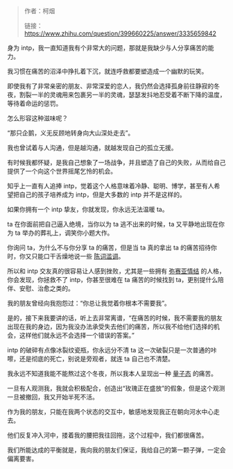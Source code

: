 > 作者：柯烟
>
> 链接： https://www.zhihu.com/question/399660225/answer/3335659842

身为 intp，我一直知道我有个非常大的问题，那就是我缺少与人分享痛苦的能力。

我习惯在痛苦的沼泽中挣扎着下沉，就连呼救都要塑造成一个幽默的玩笑。

即使我有了非常亲密的朋友、非常深爱的恋人，我仍然会选择孤身前往静寂的冬夜，割裂一半的灵魂用来包裹另一半的灵魂，瑟瑟发抖地忍受着不断下降的温度，等待着命运的惩罚。

怎么形容这种滋味呢？

“那只企鹅，义无反顾地转身向大山深处走去”。

我也曾试着与人沟通，但是越沟通，就越发现自己的孤立无援。

有时候我都怀疑，是我自己想象了一场战争，并且塑造了自己的失败，从而给自己提供了一个向这个世界摇尾乞怜的机会。

知乎上一直有人追捧 intp，觉着这个人格意味着冷静、聪明、博学，甚至有人希望把自己的孩子培养成为 intp，但是大多数的 intp 并不是这样的。

如果你拥有一个 intp 挚友，你就发现，你永远无法温暖 ta。

ta 在你面前把自己逼入绝境，当你以为 ta 逃不出来的时候，ta 又平静地出现在你为 ta 举办的葬礼上，调笑你小题大作。

你询问 ta，为什么不与你分享 ta 的痛苦，但是当 ta 真的拿出 ta 的痛苦招待你时，你又只能口干舌燥地说一些 [陈词滥调](https://www.zhihu.com/search?q=%E9%99%88%E8%AF%8D%E6%BB%A5%E8%B0%83&search_source=Entity&hybrid_search_source=Entity&hybrid_search_extra=%7B%22sourceType%22%3A%22answer%22%2C%22sourceId%22%3A3335659842%7D)。

所以和 intp 交友真的很容易让人感到挫败，尤其是一些拥有 [弥赛亚情结](https://www.zhihu.com/search?q=%E5%BC%A5%E8%B5%9B%E4%BA%9A%E6%83%85%E7%BB%93&search_source=Entity&hybrid_search_source=Entity&hybrid_search_extra=%7B%22sourceType%22%3A%22answer%22%2C%22sourceId%22%3A3335659842%7D) 的人格，你会发现，你拯救不了 intp，你甚至很难在 ta 痛苦的时候找到 ta，更别提什么陪伴、安慰、治愈之类的。

我的朋友曾经向我抱怨过：“你总让我觉着你根本不需要我”。

是的，接下来我要讲的话，听上去非常离谱，“在痛苦的时候，我不需要我的朋友出现在我的身边，因为我没办法承受失去他们的痛苦，所以我不给他们选择的机会，这样他们就永远不会选择一个错误的答案。”

intp 的破碎有点像冰裂纹瓷瓶，你永远分不清 ta 这一次破裂只是一次普通的咔嚓，还是彻底的死亡，别说是旁观者，就连 ta 自己也不清楚。

我永远不知道我能不能熬过这个冬夜，所以我本人呈现出一种 [量子态](https://www.zhihu.com/search?q=%E9%87%8F%E5%AD%90%E6%80%81&search_source=Entity&hybrid_search_source=Entity&hybrid_search_extra=%7B%22sourceType%22%3A%22answer%22%2C%22sourceId%22%3A3335659842%7D) 的痛苦。

一旦有人观测我，我就会积极配合，创造出“玫瑰正在盛放”的假象，但是这个观测一旦被撤回，我又开始半死不活。

作为我的朋友，只能在我两个状态的交互中，敏感地发现我正在朝向河水中心走去。

他们反复冲入河中，搂着我的腰把我往回拖，这个过程中，我们都很痛苦。

我们所能达成的平衡就是，我向我的朋友们保证，我给自己的第一颗子弹，一定会偏离要害。
